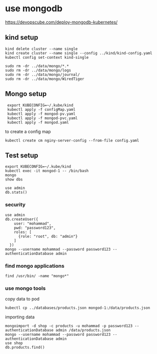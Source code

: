 # use mongodb 
https://devopscube.com/deploy-mongodb-kubernetes/


## kind setup
```
kind delete cluster --name single
kind create cluster --name single --config ../kind/kind-config.yaml
kubectl config set-context kind-single

sudo rm -dr ../data/mongo/*.*
sudo rm -dr ../data/mongo/logs
sudo rm -dr ../data/mongo/journal/
sudo rm -dr ../data/mongo/WiredTiger
```

## Mongo setup
```
 export KUBECONFIG=~/.kube/kind
 kubectl apply -f configMap.yaml 
 kubectl apply -f mongod-pv.yaml
 kubectl apply -f mongod-pvc.yaml 
 kubectl apply -f mongod.yaml
```

to create a config map
```
kubectl create cm nginy-server-config --from-file config.yaml
```

## Test setup
```
export KUBECONFIG=~/.kube/kind
kubectl exec -it mongod-1 -- /bin/bash
mongo
show dbs

use admin
db.stats()
```
### security
```
use admin
db.createUser({
    user: "mohammad",
    pwd: "password123",
    roles: [
      {role: "root", db: "admin"}
    ]
  })
mongo --username mohammad --password password123 --authenticationDatabase admin
```

### find mongo applications
```
find /usr/bin/ -name "mongo*"
```

### use mongo tools
copy data to pod
```
kubectl cp ../databases/products.json mongod-1:/data/products.json

```

importing data
```
mongoimport -d shop -c products -u mohammad -p password123 --authenticationDatabase admin /data/products.json
mongo --username mohammad --password password123 --authenticationDatabase admin
use shop
db.products.find()
```

